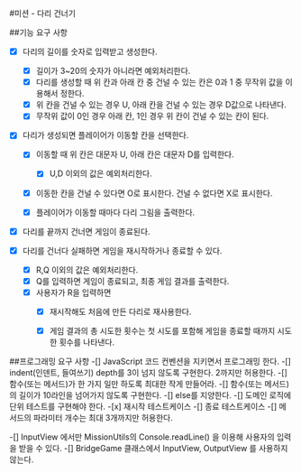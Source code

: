 #미션 - 다리 건너기

##기능 요구 사항



-[x] 다리의 길이를 숫자로 입력받고 생성한다.
    -[x] 길이가 3~20의 숫자가 아니라면 예외처리한다.
    -[x] 다리를 생성할 때 위 칸과 아래 칸 중 건널 수 있는 칸은 0과 1 중 무작위 값을 이용해서 정한다.
    -[x] 위 칸을 건널 수 있는 경우 U, 아래 칸을 건널 수 있는 경우 D값으로 나타낸다.
    -[x] 무작위 값이 0인 경우 아래 칸, 1인 경우 위 칸이 건널 수 있는 칸이 된다.

-[x] 다리가 생성되면 플레이어가 이동할 칸을 선택한다.
    -[x] 이동할 때 위 칸은 대문자 U, 아래 칸은 대문자 D를 입력한다.
        -[x] U,D 이외의 값은 예외처리한다.
    -[x] 이동한 칸을 건널 수 있다면 O로 표시한다. 건널 수 없다면 X로 표시한다.
    -[x] 플레이어가 이동할 때마다 다리 그림을 출력한다.
    

-[x] 다리를 끝까지 건너면 게임이 종료된다.

-[x] 다리를 건너다 실패하면 게임을 재시작하거나 종료할 수 있다.
    -[x] R,Q 이외의 값은 예외처리한다.
    -[x] Q를 입력하면 게임이 종료되고, 최종 게임 결과를 출력한다.
    -[x] 사용자가 R을 입력하면
        -[x] 재시작해도 처음에 만든 다리로 재사용한다.
        -[x] 게임 결과의 총 시도한 횟수는 첫 시도를 포함해 게임을 종료할 때까지 시도한 횟수를 나타낸다.




##프로그래밍 요구 사항
-[] JavaScript 코드 컨벤션을 지키면서 프로그래밍 한다.
-[] indent(인덴트, 들여쓰기) depth를 3이 넘지 않도록 구현한다. 2까지만 허용한다.
-[] 함수(또는 메서드)가 한 가지 일만 하도록 최대한 작게 만들어라.
    -[] 함수(또는 메서드)의 길이가 10라인을 넘어가지 않도록 구현한다.
-[] else를 지양한다.
-[] 도메인 로직에 단위 테스트를 구현해야 한다. 
    -[x] 재시작 테스트케이스 
    -[] 종료 테스트케이스
-[] 메서드의 파라미터 개수는 최대 3개까지만 허용한다.

-[] InputView 에서만 MissionUtils의 Console.readLine() 을 이용해 사용자의 입력을 받을 수 있다.
-[] BridgeGame 클래스에서 InputView, OutputView 를 사용하지 않는다.

 